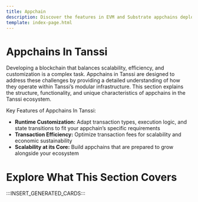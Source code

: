```yaml
---
title: Appchain
description: Discover the features in EVM and Substrate appchains deployed through Tanssi, leveraging user-friendly and easy-to-deploy templates for enhanced capabilities.
template: index-page.html
---
```


# Appchains In Tanssi

Developing a blockchain that balances scalability, efficiency, and customization is a complex task. Appchains in Tanssi are designed to address these challenges by providing a detailed understanding of how they operate within Tanssi’s modular infrastructure. This section explains the structure, functionality, and unique characteristics of appchains in the Tanssi ecosystem.

Key Features of Appchains In Tanssi:

- **Runtime Customization:** Adapt transaction types, execution logic, and state transitions to fit your appchain’s specific requirements
- **Transaction Efficiency:** Optimize transaction fees for scalability and economic sustainability
- **Scalability at its Core:** Build appchains that are prepared to grow alongside your ecosystem

# Explore What This Section Covers

:::INSERT_GENERATED_CARDS:::